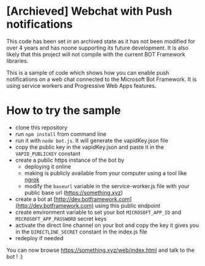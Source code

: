 # [Archieved] Webchat with Push notifications

This code has been set in an archived state as it has not been modified for over 4 years and has noone supporting its future development. It is also likely that this project will not compile with the current BOT Framework libraries.

This is a sample of code which shows how you can enable push notifications on a web chat connected to the Microsoft Bot Framework. It is using service workers and Progressive Web Apps features.

# How to try the sample
- clone this repository
- run ```npm install``` from command line
- run it with ```node bot.js```. It will generate the vapidKey.json file
- copy the public key in the vapidKey.json and paste it in the ```VAPID_PUBLICKEY``` constant
- create a public https instance of the bot by
    - deploying it online
    - making is publicly available from your computer using a tool like [ngrok](https://ngrok.com/)
    - modify the ```baseurl``` variable in the service-worker.js file with your public base url (https://something.xyz)
- create a bot at [http://dev.botframework.com](http://dev.botframework.com) using this public endpoint
- create environment variable to set your bot ```MICROSOFT_APP_ID``` and ```MICROSOFT_APP_PASSWORD``` secret keys
- activate the direct line channel on your bot and copy the key it gives you in the ```DIRECTLINE_SECRET``` constant in the index.js file
- redeploy if needed

You can now browse https://something.xyz/web/index.html and talk to the bot ! :)
